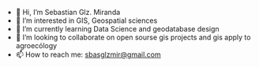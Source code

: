 - 👋 Hi, I’m Sebastian Glz. Miranda
- 👀 I’m interested in GIS, Geospatial sciences
- 🌱 I’m currently learning Data Science and geodatabase design 
- 💞️ I’m looking to collaborate on open sourse gis projects and gis apply to agroecólogy
- 📫 How to reach me: sbasglzmir@gmail.com

<!---
sbsgm/sbsgm is a ✨ special ✨ repository because its `README.md` (this file) appears on your GitHub profile.
You can click the Preview link to take a look at your changes.
--->
